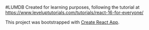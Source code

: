 #LUMDB
Created for learning purposes, following the tutorial at https://www.leveluptutorials.com/tutorials/react-16-for-everyone/

This project was bootstrapped with [Create React App](https://github.com/facebook/create-react-app).
